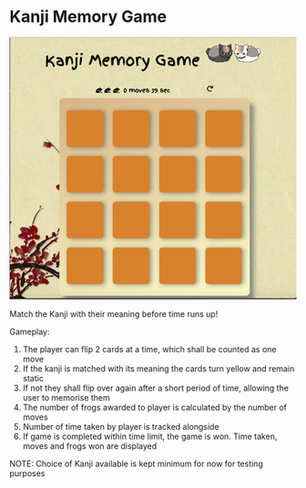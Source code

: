 # Kanji Memory Game

![alt text](img/game-screenshot.png)

Match the Kanji with their meaning before time runs up!

Gameplay:
1. The player can flip 2 cards at a time, which shall be counted as one move
2. If the kanji is matched with its meaning the cards turn yellow and remain static
3. If not they shall flip over again after a short period of time, allowing the user to memorise them
4. The number of frogs awarded to player is calculated by the number of moves
4. Number of time taken by player is tracked alongside
5. If game is completed within time limit, the game is won. Time taken, moves and frogs won are displayed

NOTE: Choice of Kanji available is kept minimum for now for testing purposes